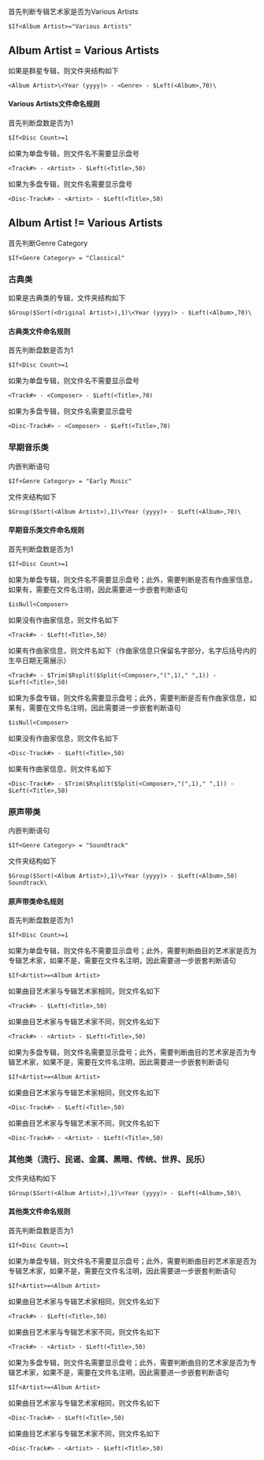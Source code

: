 首先判断专辑艺术家是否为Various Artists
```
$If<Album Artist>="Various Artists"
```
## Album Artist = Various Artists
如果是群星专辑，则文件夹结构如下
```
<Album Artist>\<Year (yyyy)> - <Genre> - $Left(<Album>,70)\
```
#### Various Artists文件命名规则

首先判断盘数是否为1
```
$If<Disc Count>=1
```
如果为单盘专辑，则文件名不需要显示盘号
```
<Track#> - <Artist> - $Left(<Title>,50)
```
如果为多盘专辑，则文件名需要显示盘号
```
<Disc-Track#> - <Artist> - $Left(<Title>,50)
```

## Album Artist != Various Artists
首先判断Genre Category
```
$If<Genre Category> = "Classical"
```
### 古典类
如果是古典类的专辑，文件夹结构如下
```
$Group($Sort(<Original Artist>),1)\<Year (yyyy)> - $Left(<Album>,70)\
```
#### 古典类文件命名规则
首先判断盘数是否为1
```
$If<Disc Count>=1
```
如果为单盘专辑，则文件名不需要显示盘号
```
<Track#> - <Composer> - $Left(<Title>,70)
```
如果为多盘专辑，则文件名需要显示盘号
```
<Disc-Track#> - <Composer> - $Left(<Title>,70)
```

### 早期音乐类
内嵌判断语句
```
$If<Genre Category> = "Early Music"
```
文件夹结构如下
```
$Group($Sort(<Album Artist>),1)\<Year (yyyy)> - $Left(<Album>,70)\
```
#### 早期音乐类文件命名规则
首先判断盘数是否为1
```
$If<Disc Count>=1
```
如果为单盘专辑，则文件名不需要显示盘号；此外，需要判断是否有作曲家信息，如果有，需要在文件名注明，因此需要进一步嵌套判断语句
```
$isNull<Composer>
```
如果没有作曲家信息，则文件名如下
```
<Track#> - $Left(<Title>,50)
```
如果有作曲家信息，则文件名如下（作曲家信息只保留名字部分，名字后括号内的生卒日期无需展示）
```
<Track#> - $Trim($Rsplit($Split(<Composer>,"(",1)," ",1)) - $Left(<Title>,50)
```

如果为多盘专辑，则文件名需要显示盘号；此外，需要判断是否有作曲家信息，如果有，需要在文件名注明，因此需要进一步嵌套判断语句
```
$isNull<Composer>
```
如果没有作曲家信息，则文件名如下
```
<Disc-Track#> - $Left(<Title>,50)
```
如果有作曲家信息，则文件名如下
```
<Disc-Track#> - $Trim($Rsplit($Split(<Composer>,"(",1)," ",1)) - $Left(<Title>,50)
```

### 原声带类
内嵌判断语句
```
$If<Genre Category> = "Soundtrack"
```
文件夹结构如下
```
$Group($Sort(<Album Artist>),1)\<Year (yyyy)> - $Left(<Album>,50) Soundtrack\
```

#### 原声带类命名规则
首先判断盘数是否为1
```
$If<Disc Count>=1
```
如果为单盘专辑，则文件名不需要显示盘号；此外，需要判断曲目的艺术家是否为专辑艺术家，如果不是，需要在文件名注明，因此需要进一步嵌套判断语句
```
$If<Artist>=<Album Artist>
```
如果曲目艺术家与专辑艺术家相同，则文件名如下
```
<Track#> - $Left(<Title>,50)
```
如果曲目艺术家与专辑艺术家不同，则文件名如下
```
<Track#> - <Artist> - $Left(<Title>,50)
```

如果为多盘专辑，则文件名需要显示盘号；此外，需要判断曲目的艺术家是否为专辑艺术家，如果不是，需要在文件名注明，因此需要进一步嵌套判断语句
```
$If<Artist>=<Album Artist>
```
如果曲目艺术家与专辑艺术家相同，则文件名如下
```
<Disc-Track#> - $Left(<Title>,50)
```
如果曲目艺术家与专辑艺术家不同，则文件名如下
```
<Disc-Track#> - <Artist> - $Left(<Title>,50)
```

### 其他类（流行、民谣、金属、黑暗、传统、世界、民乐）
文件夹结构如下
```
$Group($Sort(<Album Artist>),1)\<Year (yyyy)> - $Left(<Album>,50)\
```

#### 其他类文件命名规则
首先判断盘数是否为1
```
$If<Disc Count>=1
```
如果为单盘专辑，则文件名不需要显示盘号；此外，需要判断曲目的艺术家是否为专辑艺术家，如果不是，需要在文件名注明，因此需要进一步嵌套判断语句
```
$If<Artist>=<Album Artist>
```
如果曲目艺术家与专辑艺术家相同，则文件名如下
```
<Track#> - $Left(<Title>,50)
```
如果曲目艺术家与专辑艺术家不同，则文件名如下
```
<Track#> - <Artist> - $Left(<Title>,50)
```

如果为多盘专辑，则文件名需要显示盘号；此外，需要判断曲目的艺术家是否为专辑艺术家，如果不是，需要在文件名注明，因此需要进一步嵌套判断语句
```
$If<Artist>=<Album Artist>
```
如果曲目艺术家与专辑艺术家相同，则文件名如下
```
<Disc-Track#> - $Left(<Title>,50)
```
如果曲目艺术家与专辑艺术家不同，则文件名如下
```
<Disc-Track#> - <Artist> - $Left(<Title>,50)
